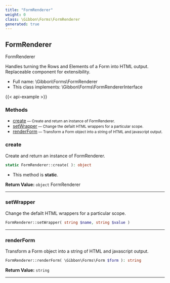 ```yaml
---
title: "FormRenderer"
weight: 0
class: \Gibbon\Forms\FormRenderer
generated: true
---
```


## FormRenderer

FormRenderer

Handles turning the Rows and Elements of a Form into HTML output. Replaceable component for extensibility.

* Full name: \Gibbon\Forms\FormRenderer
* This class implements: \Gibbon\Forms\FormRendererInterface

{{< api-example >}} 



### Methods

- [create](#create)<small> — Create and return an instance of FormRenderer.</small>
- [setWrapper](#setwrapper)<small> — Change the defailt HTML wrappers for a particular scope.</small>
- [renderForm](#renderform)<small> — Transform a Form object into a string of HTML and javascript output.</small>




### create

Create and return an instance of FormRenderer.

```php
static FormRenderer::create( ): object
```



* This method is **static**.


**Return Value:**
`object`  FormRenderer



---

### setWrapper

Change the defailt HTML wrappers for a particular scope.

```php
FormRenderer::setWrapper( string $name, string $value )
```









---

### renderForm

Transform a Form object into a string of HTML and javascript output.

```php
FormRenderer::renderForm( \Gibbon\Forms\Form $form ): string
```






**Return Value:**
`string`  



---

